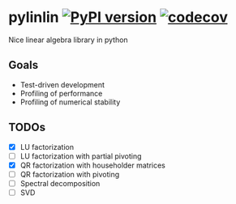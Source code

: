# pylinlin [![PyPI version](https://badge.fury.io/py/pylinlin.svg)](https://badge.fury.io/py/pylinlin) [![codecov](https://codecov.io/gh/owenl131/pylinlin/branch/main/graph/badge.svg)](https://codecov.io/gh/owenl131/pylinlin)


Nice linear algebra library in python

## Goals

- Test-driven development
- Profiling of performance
- Profiling of numerical stability

## TODOs

- [x] LU factorization
- [ ] LU factorization with partial pivoting
- [x] QR factorization with householder matrices
- [ ] QR factorization with pivoting
- [ ] Spectral decomposition
- [ ] SVD
